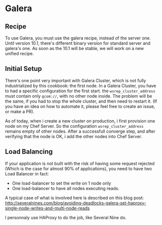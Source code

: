 Galera
======

Recipe
------

  To use Galera, you must use the galera recipe, instead of the server one. Until version 10.1, there's different binary version for standard server and galera's one. As soon as the 10.1 will be stable, we will work on a new unified recipe.

Initial Setup
-------------

  There's one point very important with Galera Cluster, which is not fully industrialized by this cookbook: the first node. In a Galera Cluster, you have to had a specific configuration for the first start. the `wsrep_cluster_address` must contain only `gcom://`, with no other node inside. The problem will be the same, if you had to stop the whole cluster, and then need to restart it. (If you have an idea on how to automate it, please feel free to create an issue, or make a PR).

  As of today, when i create a new cluster on production, i first provision one node on my Chef Server. So the configuration `wsrep_cluster_address` remains empty of other nodes. After a successfull converge step, and after verifying that the node is OK, i add the other nodes into Chef Server.

  
Load Balancing
--------------

If your application is not built with the risk of having some request rejected (Which is the case for almost 90% of applications), you need to have two Load Balancer in fact:
* One load-balancer to set the write on 1 node only
* One load-balancer to have all nodes executing reads.

A typical case of what is involved here is described on this blog post:
http://severalnines.com/blog/avoiding-deadlocks-galera-set-haproxy-single-node-writes-and-multi-node-reads

I personnaly use HAProxy to do the job, like Several Nine do.

